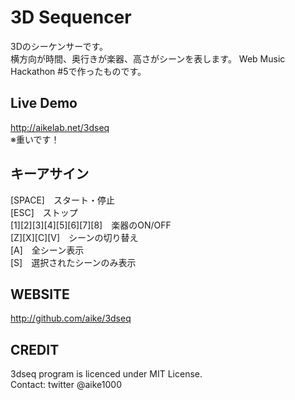 3D Sequencer
====
3Dのシーケンサーです。  
横方向が時間、奥行きが楽器、高さがシーンを表します。
Web Music Hackathon #5で作ったものです。

## Live Demo
http://aikelab.net/3dseq  
※重いです！

## キーアサイン
[SPACE]　スタート・停止  
[ESC]　ストップ  
[1][2][3][4][5][6][7][8]　楽器のON/OFF  
[Z][X][C][V]　シーンの切り替え  
[A]　全シーン表示  
[S]　選択されたシーンのみ表示

## WEBSITE
http://github.com/aike/3dseq

## CREDIT
3dseq program is licenced under MIT License.  
Contact: twitter @aike1000
